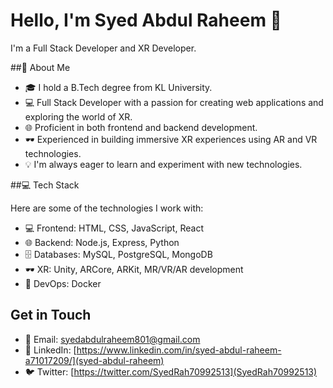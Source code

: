 # Hello, I'm Syed Abdul Raheem 👋

I'm a Full Stack Developer and XR Developer.

##💫 About Me

- 🎓 I hold a B.Tech degree from KL University.
- 💻 Full Stack Developer with a passion for creating web applications and exploring the world of XR.
- 🌐 Proficient in both frontend and backend development.
- 🕶️ Experienced in building immersive XR experiences using AR and VR technologies.
- 💡 I'm always eager to learn and experiment with new technologies.

##💻 Tech Stack

Here are some of the technologies I work with:

- 💻 Frontend: HTML, CSS, JavaScript, React
- 🌐 Backend: Node.js, Express, Python
- 🗄️ Databases: MySQL, PostgreSQL, MongoDB
- 🕶️ XR: Unity, ARCore, ARKit, MR/VR/AR development
- 🚀 DevOps: Docker

## Get in Touch

- 📧 Email: syedabdulraheem801@gmail.com
- 💼 LinkedIn: [https://www.linkedin.com/in/syed-abdul-raheem-a71017209/](syed-abdul-raheem)
- 🐦 Twitter: [https://twitter.com/SyedRah70992513](SyedRah70992513)
